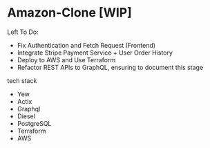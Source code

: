 # Amazon-Clone [WIP]
Left To Do: 
-  Fix Authentication and Fetch Request (Frontend)
-  Integrate Stripe Payment Service + User Order History 
-  Deploy to AWS and Use Terraform 
-  Refactor REST APIs to GraphQL, ensuring to document this stage

tech stack
- Yew         
- Actix           
- Graphql        
- Diesel           
- PostgreSQL
- Terraform 
- AWS


